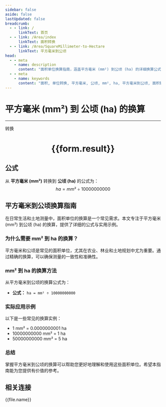 ```yaml
---
sidebar: false
aside: false
lastUpdated: false
breadcrumb:
  - - link: /
      linkText: 首页
  - - link: /Area/index
      linkText: 面积转换
  - - link: /Area/SquareMillimeter-to-Hectare
      linkText: 平方毫米到公顷
head:
  - - meta
    - name: description
      content: "面积单位换算指南，涵盖平方毫米 (mm²) 到公顷 (ha) 的详细换算公式与说明。"
  - - meta
    - name: keywords
      content: "面积, 单位转换, 平方毫米, 公顷, mm², ha, 平方毫米到公顷, 面积转换指南"
---
```

# 平方毫米 (mm²) 到 公顷 (ha) 的换算
---
<script setup>
import { onMounted, reactive, inject, ref } from 'vue'
import { NButton, NForm, NFormItem, NInput, NInputNumber, NSelect, NCard, useMessage,NGrid ,NGi } from 'naive-ui'
import { defineClientComponent } from 'vitepress'
import { Area } from '../../files';

const convert = inject('convert')

const form = reactive({
  number: null,
  result: '',
})

const convertHandler = () => {
  if (form.number !== null && !isNaN(form.number)) {
    const convertedValue = parseFloat(form.number) / 10000000000
    form.result = `${form.number}mm² = ${convertedValue.toFixed(10)}ha`
  } else {
    form.result = '请输入有效的数值。'
  }
}
</script>

<n-form size="large" :model="form">
  <n-form-item label="平方毫米 (mm²)">
    <n-input-number v-model:value="form.number" placeholder="输入平方毫米" style="width: 100%" />
  </n-form-item>
  <n-form-item>
    <n-button type="primary" @click="convertHandler" block>转换</n-button>
  </n-form-item>
</n-form>

<n-card  embedded :bordered="false" hoverable>
  <div  style="text-align:center">
    <h1>{{form.result}}</h1>
  </div>
</n-card>

## 公式

从 **平方毫米 (mm²)** 转换到 **公顷 (ha)** 的公式为：
$$ ha = mm² \div 10000000000 $$

## 平方毫米到公顷换算指南

在日常生活和土地测量中，面积单位的换算是一个常见需求。本文专注于平方毫米 (mm²) 到公顷 (ha) 的换算，提供了详细的公式与实用示例。

### 为什么需要 mm² 到 ha 的换算？

平方毫米和公顷是常见的面积单位，尤其在农业、林业和土地规划中尤为重要。通过精确的换算，可以确保测量的一致性和准确性。

### mm² 到 ha 的换算方法

从平方毫米到公顷的换算公式为：

- **公式：** `ha = mm² ÷ 10000000000`

### 实际应用示例

以下是一些常见的换算实例：

- 1 mm² = 0.0000000001 ha
- 10000000000 mm² = 1 ha
- 50000000000 mm² = 5 ha

### 总结

掌握平方毫米到公顷的换算可以帮助您更好地理解和使用这些面积单位。希望本指南能为您提供有价值的参考。

## 相关连接
<n-grid x-gap="12" :cols="3">
  <n-gi v-for="(file, index) in Area" :key="index">
    <n-button
      text
      tag="a"
      :href="file.path"
      type="primary"
    >
      {{file.name}}
    </n-button>
  </n-gi>
</n-grid>
